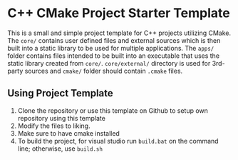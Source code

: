 # C++ CMake Project Starter Template

This is a small and simple project template for C++ projects utilizing CMake. The `core/` contains user defined files
and external sources which is then built into a static library to be used for multiple applications. The `apps/`
folder contains files intended to be built into an executable that uses the static library created
from `core/`. `core/external/` directory is used for 3rd-party sources and `cmake/` folder should contain `.cmake` files. 

## Using Project Template

1. Clone the repository or use this template on Github to setup own repository using this template
2. Modify the files to liking.
3. Make sure to have cmake installed
4. To build the project, for visual studio run `build.bat` on the command line; otherwise, use `build.sh`
